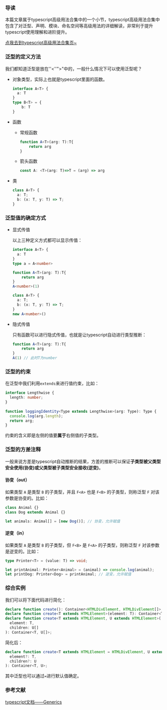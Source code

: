 ### 导读

本篇文章属于typescript高级用法合集中的一个小节，typescript高级用法合集中包含了对泛型、声明、模块、命名空间等高级用法的详细解读，非常利于提升typescript使用理解和进阶提升。

[点我去到typescript高级用法合集页~]()

### 泛型的定义方法

我们都知道泛型是放在''<''">"中的，一般什么情况下可以使用泛型呢？

- 对象类型，实际上也就是typescript里面的函数。

  ~~~ts
  interface A<T> {
  	a: T
  }
  type B<T> = {
      b: T
  }
  ~~~

- 函数

  - 常规函数

    ~~~ts
    function A<T>(arg: T):T{
        return arg
    }
    ~~~

  - 箭头函数

    ~~~ts
    const A: <T>(arg: T)=>T = (arg) => arg
    ~~~

- 类

  ~~~ts
  class A<T> {
    a: T;
    b: (x: T, y: T) => T;
  }
  ~~~

### 泛型值的确定方式

- 显式传值

  以上三种定义方式都可以显示传值：

  ~~~ts
  interface A<T> {
  	a: T
  }
  type a = A<number>
  ~~~

  ~~~ts
  function A<T>(arg: T):T{
      return arg
  }
  A<number>(1)
  ~~~

  ~~~ts
  class A<T> {
    a: T;
    b: (x: T, y: T) => T;
  }
  new A<number>()
  ~~~

- 隐式传值

  只有函数可以进行隐式传值，也就是让typescript自动进行类型推断：

  ~~~ts
  function A<T>(arg: T):T{
      return arg
  }
  A(1) // 此时T为number
  ~~~

### 泛型的约束

在泛型中我们利用`extends`来进行值约束，比如：

~~~ts
interface Lengthwise {
  length: number;
}
 
function loggingIdentity<Type extends Lengthwise>(arg: Type): Type {
  console.log(arg.length);
  return arg;
}
~~~

约束的含义即是左侧的值要**属于**右侧值的子类型。

### 泛型的方差注释

一般来说方差是typescript自动推断的结果，方差的推断可以保证**子类型被父类型安全使用(协变)**或**父类型被子类型安全接收(逆变)**。

#### 协变（out）

如果类型 `A` 是类型 `B` 的子类型，并且 `F<A>` 也是 `F<B>` 的子类型，则称泛型 `F` 对该参数是协变的。比如：

~~~ts
class Animal {}
class Dog extends Animal {}

let animals: Animal[] = [new Dog()]; // 协变，允许赋值
~~~

#### 逆变（in）

如果类型 `A` 是类型 `B` 的子类型，但 `F<B>` 是 `F<A>` 的子类型，则称泛型 `F` 对该参数是逆变的。比如：

~~~ts
type Printer<T> = (value: T) => void;

let printAnimal: Printer<Animal> = (animal) => console.log(animal);
let printDog: Printer<Dog> = printAnimal; // 逆变，允许赋值
~~~

### 综合实例

我们可以将下面代码进行简化：

~~~ts
declare function create(): Container<HTMLDivElement, HTMLDivElement[]>;
declare function create<T extends HTMLElement>(element: T): Container<T, T[]>;
declare function create<T extends HTMLElement, U extends HTMLElement>(
  element: T,
  children: U[]
): Container<T, U[]>;
~~~

简化后：

~~~ts
declare function create<T extends HTMLElement = HTMLDivElement, U extends HTMLElement[] = T[]>(
  element?: T,
  children?: U
): Container<T, U>;
~~~

其中泛型也可以通过`=`进行默认值确定。

### 参考文献

[typescript文档——Generics](https://www.typescriptlang.org/docs/handbook/2/generics.html)

